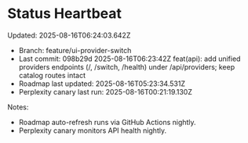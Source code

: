 # Status Heartbeat

Updated: 2025-08-16T06:24:03.642Z

- Branch: feature/ui-provider-switch
- Last commit: 098b29d 2025-08-16T06:23:42Z feat(api): add unified providers endpoints (/, /switch, /health) under /api/providers; keep catalog routes intact
- Roadmap last updated: 2025-08-16T05:23:34.531Z
- Perplexity canary last run: 2025-08-16T00:21:19.130Z

Notes:
- Roadmap auto-refresh runs via GitHub Actions nightly.
- Perplexity canary monitors API health nightly.

